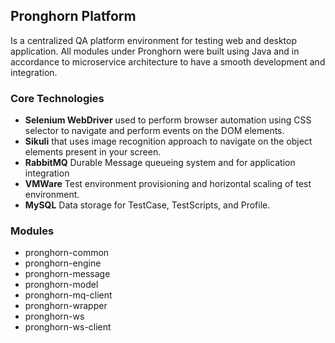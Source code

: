 ## Pronghorn Platform
 
 Is a centralized QA platform environment for testing web and desktop application. 
 All modules under Pronghorn were built using Java and in accordance to microservice architecture to have a smooth development and integration. 
  
### Core Technologies
  * <b>Selenium WebDriver</b> used to perform browser automation using CSS selector to navigate and perform events on the DOM elements.
  * <b>Sikuli</b> that uses image recognition approach to navigate on the object elements present in your screen.
  * <b>RabbitMQ</b> Durable Message queueing system and for application integration 
  * <b>VMWare</b> Test environment provisioning and horizontal scaling of test environment.
  * <b>MySQL</b> Data storage for TestCase, TestScripts, and Profile.

### Modules
  * pronghorn-common
  * pronghorn-engine
  * pronghorn-message
  * pronghorn-model
  * pronghorn-mq-client
  * pronghorn-wrapper
  * pronghorn-ws
  * pronghorn-ws-client



  
  
